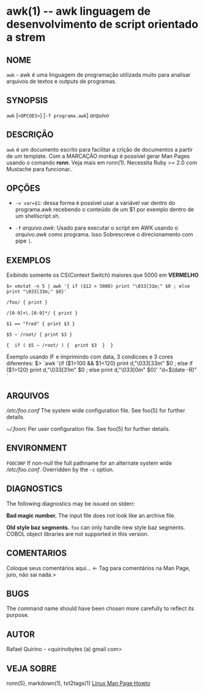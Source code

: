 awk(1) -- awk linguagem de desenvolvimento de script orientado a strem 
===============================================

NOME
----

`awk` - awk é uma linguagem de programação utilizada muito para analisar arquivos de textos e outputs de programas.

SYNOPSIS
--------

`awk` [`<OPCOES>`] [`-f programa.awk`] *arquivo*

DESCRIÇÃO
---------

`awk` é um documento escrito para facilitar a crição de documentos a partir de um template.
Com a MARCAÇÃO *markup* é possível gerar Man Pages usando o comando **ronn**. Veja mais em ronn(1).
Necessita Ruby >= 2.0 com Mustache para funcionar..

OPÇÕES
------

* `-v var=$1`:
  dessa forma é possível usar a variável var dentro do programa.awk recebendo o conteúdo de um $1 por exemplo dentro de um shellscript.sh.

* `-f` *arquivo.awk*:
  Usado para executar o script em AWK usando o *arquivo.awk* como programa. Isso
  Sobrescreve o direcionamento com pipe `|`.


EXEMPLOS
--------

Exibindo somente os CS(Context Switch) maiores que 5000 em **VERMELHO**

   `$> vmstat -n 5 | awk '{ if ($12 > 5000) print "\033[31m;" $0 ; else print "\033[33m;" $0}'`



`/foo/ { print }`


`/[0-9]+\.[0-9]*/ { print }`


`$1 == "fred" { print $3 }`


`$5 ~ /root/ { print $3 }`


`{ 
  if ( $5 ~ /root/ ) { 
          print $3 
  } 
}`




Exemplo usando IF e imprimindo com data, 3 condicoes e 3 cores diferentes:
$> `awk '{if ($1>100 && $1<120) print d,"\033[33m" $0 ; else if ($1>120) print d,"\033[31m" $0 ; else print d,"\033[0m" $0}' "d=$(date -R)" `



ARQUIVOS
--------


*/etc/foo.conf*
  The system wide configuration file. See foo(5) for further details.

*~/.foorc*
  Per user configuration file. See foo(5) for further details.

ENVIRONMENT
-----------

`FOOCONF`
  If non-null the full pathname for an alternate system wide */etc/foo.conf*.
  Overridden by the `-c` option.

DIAGNOSTICS
-----------

The following diagnostics may be issued on stderr:

**Bad magic number.**
  The input file does not look like an archive file.

**Old style baz segments.**
  `foo` can only handle new style baz segments. COBOL object libraries are not
  supported in this version.

COMENTARIOS
-----------

Coloque seus comentários aqui...
<- Tag para comentários na Man Page, juro, não sai nada.>

BUGS
----

The command name should have been chosen more carefully to reflect its
purpose.

AUTOR
-----

Rafael Quirino - <quirinobytes (a) gmail com>

VEJA SOBRE
----------

ronn(5), markdown(1), txt2tags(1) [Linux Man Page Howto](
http://www.schweikhardt.net/man_page_howto.html)
